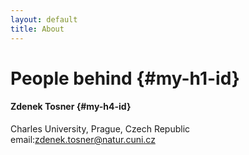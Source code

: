 ```yaml
---
layout: default
title: About
---
```

# People behind   {#my-h1-id}

#### Zdenek Tosner  {#my-h4-id}

Charles University, Prague, Czech Republic
email:[zdenek.tosner@natur.cuni.cz](mailto:zdenek.tosner@natur.cuni.cz)

